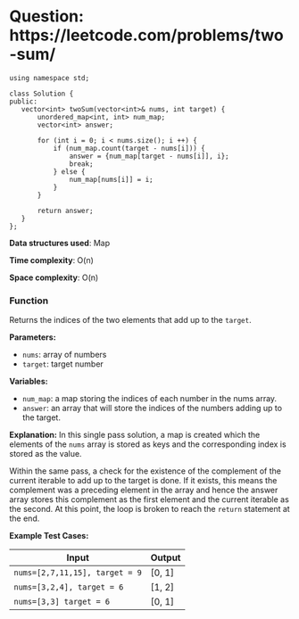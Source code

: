 <h1>Question: https://leetcode.com/problems/two-sum/</h1>

 ```
using namespace std;

class Solution {
public:
    vector<int> twoSum(vector<int>& nums, int target) {
        unordered_map<int, int> num_map;
        vector<int> answer;

        for (int i = 0; i < nums.size(); i ++) {
            if (num_map.count(target - nums[i])) {
                answer = {num_map[target - nums[i]], i};
                break;
            } else {
                num_map[nums[i]] = i;
            }
        }

        return answer;
    }
};
 ```

 **Data structures used**: Map

 **Time complexity**: O(n)

 **Space complexity**: O(n)

 <h3>Function</h3>
 Returns the indices of the two elements that add up to the <code>target</code>.


 **Parameters:**
 - <code>nums</code>: array of numbers
 - <code>target</code>: target number

 **Variables:**
 - <code>num_map</code>: a map storing the indices of each number in the nums array.
 - <code>answer</code>: an array that will store the indices of the numbers adding up to the target.


 **Explanation:**
 In this single pass solution, a map is created which the elements of the <code>nums</code> array is stored as keys and the corresponding
 index is stored as the value.

Within the same pass, a check for the existence of the complement of the current iterable to add up to the target is done. If it exists, this means the complement was a preceding element in the array
and hence the answer array stores this complement as the first element and the current iterable as the second. At this point, the loop is broken to reach the `return` statement
at the end.

 **Example Test Cases:**


 | Input  | Output |
 | ------------- | ------------- |
 | <code>nums=[2,7,11,15], target = 9</code>  | [0, 1] |
 | <code>nums=[3,2,4], target = 6</code>  | [1, 2] |
 | <code>nums=[3,3] target = 6</code> | [0, 1] |
